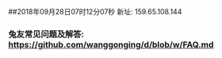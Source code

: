 ##2018年09月28日07时12分07秒 新址: 159.65.108.144
### 兔友常见问题及解答: https://github.com/wanggonging/d/blob/w/FAQ.md
